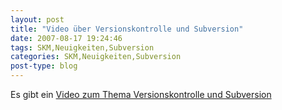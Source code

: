 ```yaml
---
layout: post
title: "Video über Versionskontrolle und Subversion"
date: 2007-08-17 19:24:46
tags: SKM,Neuigkeiten,Subversion
categories: SKM,Neuigkeiten,Subversion
post-type: blog
---
```

Es gibt ein <a href="http://showmedo.com/videos/series?name=bfNi2X3Xg">Video zum Thema Versionskontrolle und Subversion</a>
